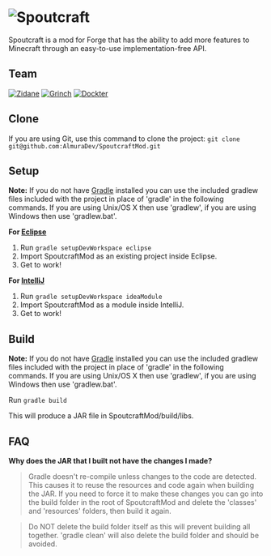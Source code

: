 ![Spoutcraft](https://dl.dropboxusercontent.com/u/37060654/Images/Spoutcraft/spoutcraft.png)
===========
Spoutcraft is a mod for Forge that has the ability to add more features to Minecraft through an easy-to-use implementation-free API.

## Team
[![Zidane](https://secure.gravatar.com/avatar/3b8d6171c3f15daf35328a4f04c83de9?s=48)](https://github.com/Zidane "Zidane, Lead Developer")
[![Grinch](https://secure.gravatar.com/avatar/19d97d07c8797464aa8b7e2e0481da78?s=48)](https://github.com/Grinch "Grinch, Developer")
[![Dockter](https://secure.gravatar.com/avatar/532e7ce3830bfb47b22c241d45e63cc9?s=48)](https://github.com/mcsnetworks "Dockter, Developer")

## Clone
If you are using Git, use this command to clone the project: `git clone git@github.com:AlmuraDev/SpoutcraftMod.git`

## Setup
__Note:__ If you do not have [Gradle](http://www.gradle.org) installed you can use the included gradlew files included with the project in place of 'gradle' in the following commands. If you are using Unix/OS X then use 'gradlew', if you are using Windows then use 'gradlew.bat'.

__For [Eclipse](http://www.eclipse.org)__<br>
1. Run `gradle setupDevWorkspace eclipse`<br>
2. Import SpoutcraftMod as an existing project inside Eclipse.<br>
3. Get to work!

__For [IntelliJ](http://www.jetbrains.com/idea/)__<br>
1. Run `gradle setupDevWorkspace ideaModule`<br>
2. Import SpoutcraftMod as a module inside IntelliJ.<br>
3. Get to work!

## Build
__Note:__ If you do not have [Gradle](http://www.gradle.org) installed you can use the included gradlew files included with the project in place of 'gradle' in the following commands. If you are using Unix/OS X then use 'gradlew', if you are using Windows then use 'gradlew.bat'.

Run `gradle build`

This will produce a JAR file in SpoutcraftMod/build/libs.

## FAQ
__Why does the JAR that I built not have the changes I made?__<br>
>Gradle doesn't re-compile unless changes to the code are detected. This causes it to reuse the resources and code again when building the JAR. If you need to force it to make these changes you can go into the build folder in the root of SpoutcraftMod and delete the 'classes' and 'resources' folders, then build it again.

>Do NOT delete the build folder itself as this will prevent building all together. 'gradle clean' will also delete the build folder and should be avoided.